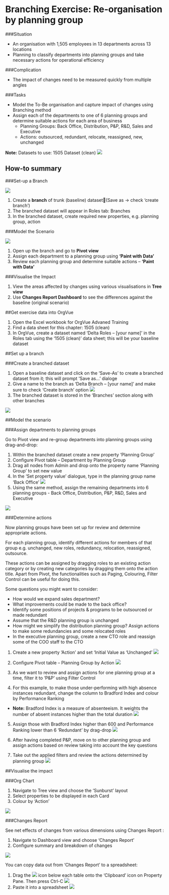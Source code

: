 # Branching Exercise: Re-organisation by planning group

###Situation
* An organisation with 1,505 employees in 13 departments across 13 locations
* Planning to classify departments into planning groups and take necessary actions for operational efficiency

###Complication
* The impact of changes need to be measured quickly from multiple angles

###Tasks
* Model the To-Be organisation and capture impact of changes using Branching method
* Assign each of the departments to one of 6 planning groups and determine suitable actions for each area of business
  * Planning Groups: Back Office, Distribution, P&P, R&D, Sales and Executive
  * Actions: outsourced, redundant, relocate, reassigned, new, unchanged 

**Note:** Datasets to use: 1505 Dataset (clean)
![](3A-020.visualiseimpact.png)
## How-to summary

###Set-up a Branch

![](3A-018.setupbranch.png)

1. Create a **branch** of trunk (baseline) dataset(Save as -> check ‘create branch’)
2. The branched dataset will appear in Roles tab: Branches 
3. In the branched dataset, create required new properties, e.g. planning group, action

###Model the Scenario

![](3A-019.modelscenario.png)

1. Open up the branch and go to **Pivot view**
2. Assign each department to a planning group using **‘Paint with Data’**
3. Review each planning group and determine suitable actions – **‘Paint with Data’**


###Visualise the Impact

1. View the areas affected by changes using various visualisations in **Tree view**
2. Use **Changes Report  Dashboard** to see the differences against the baseline (original scenario)

##Get exercise data into OrgVue 

1. Open the Excel workbook for OrgVue Advaned Training
2. Find a data sheet for this chapter:
     1505 (clean)
3. In OrgVue, create a dataset named ‘Delta Roles – [your name]’ in the Roles tab using the ‘1505 (clean)’ data sheet; this will be your baseline dataset

##Set up a branch 

###Create a branched dataset

1. Open a baseline dataset and click on the ‘Save-As’ to create a branched dataset from it; this will prompt ‘Save as…’ dialoge
2. Give a name to the branch as ‘Delta Branch – [your name]’ and make sure to check ‘Create branch’ option
![](3A-021.createbrancheddataset.png)
3. The branched dataset is stored in the ‘Branches’ section along with other branches

![](3A-022.createbrancheddataset2.png)


##Model the scenario

###Assign departments to planning groups

Go to Pivot view and re-group departments into planning groups using drag-and-drop:

1. Within the branched dataset create a new property ‘Planning Group’
2. Configure Pivot table – Department by Planning Group
3. Drag all nodes from Admin and drop onto the property name ‘Planning Group’ to set new value
4. In the ‘Set property value’ dialogue, type in the planning group name ‘Back Office’ 
 ![](3A-023.assigndepts.png)
5. Using the same method, assign the remaining departments into 6 planning groups - Back Office, Distribution, P&P, R&D, Sales and Executive

![](3A-024.assigndepts2.png)

###Determine actions

Now planning groups have been set up for review and determine appropriate actions.

For each planning group, identify different actions for members of that group e.g. unchanged, new roles, redundancy, relocation, reassigned, outsource.  

These actions can be assigned by dragging roles to an existing action category or by creating new categories by dragging them onto the action title. Apart from Pivot, the functionalities such as Paging, Colouring, Filter Control can be useful for doing this.

Some questions you might want to consider:

* How would we expand sales department?
* What improvements could be made to the back office?
* Identify some positions of projects & programs to be outsourced or made redundant 
* Assume that the R&D planning group is unchanged
* How might we simplify the distribution planning group? Assign actions to make some redundancies and some relocated roles
* In the executive planning group, create a new CTO role and reassign some of the COO staff to the CTO


1. Create a new property ‘Action’ and set ‘Initial Value as ‘Unchanged’
![](3A-025.newprop.png)
2. Configure Pivot table – Planning Group by Action
![](3A-026.planninggroupaction.png)
3. As we want to review and assign actions for one planning group at a time, filter it to ‘P&P’ using Filter Control

4. For this example, to make those under-performing with high absence instances redundant, change the column to Bradford Index and colour by Performance Ranking
  * **Note:** Bradford Index is a measure of absenteeism. It weights the number of absent instances higher than the total duration
![](3A-028.bradfordindex.png)
5. Assign those with Bradford Index higher than 600 and Performance Ranking lower than 6 ‘Redundant’ by drag-drop 
![](3A-029.bradfordredundant.png)
6. After having completed P&P, move on to other planning group and assign actions based on review taking into account the key questions

7. Take out the applied filters and review the actions determined by planning group 
![](3A-030.bradfordreview.png)

##Visualise the impact

###Org Chart

1. Navigate to Tree view and choose the ‘Sunburst’ layout
2. Select properties to be displayed in each Card
3. Colour by ‘Action’ 

![](3A-031.orgchart.png)

###Changes Report

See net effects of changes from various dimensions using Changes Report :
1. Navigate to Dashboard view and choose ‘Changes Report’
2. Configure summary and breakdown of changes

![](3A-032.changesreport.png)

You can copy data out from ‘Changes Report’ to a spreadsheet:

1. Drag the    ![](3A-033.clipboardicon.png)      icon below each table onto the ‘Clipboard’ icon on Property Pane. Then press Ctrl-C
![](3A-034.changesreportclipboard.png)
2. Paste it into a spreadsheet
![](3A-035.changesreportpaste.png)






















